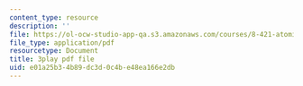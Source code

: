 ```yaml
---
content_type: resource
description: ''
file: https://ol-ocw-studio-app-qa.s3.amazonaws.com/courses/8-421-atomic-and-optical-physics-i-spring-2014/e01a25b34b89dc3d0c4be48ea166e2db_o3Oog9I25dA.pdf
file_type: application/pdf
resourcetype: Document
title: 3play pdf file
uid: e01a25b3-4b89-dc3d-0c4b-e48ea166e2db
---
```

